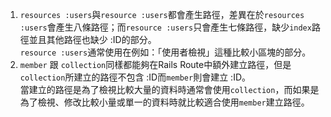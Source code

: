 1. `resources :users`與`resource :users`都會產生路徑，差異在於`resources :users`會產生八條路徑；而`resource :users`只會產生七條路徑，缺少`index`路徑並且其他路徑也缺少 :ID的部分。  
`resource :users`通常使用在例如：「使用者檢視」這種比較小區塊的部分。
2.  `member` 跟 `collection`同樣都能夠在Rails Route中額外建立路徑，但是`collection`所建立的路徑不包含 :ID而`member`則會建立 :ID。  
當建立的路徑是為了檢視比較大量的資料時通常會使用`collection`，而如果是為了檢視、修改比較小量或單一的資料時就比較適合使用`member`建立路徑。
